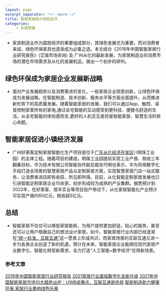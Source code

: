 ```yaml
---
layout: page
excerpt_separator: "<!--more-->"
title: 智能家居助力绿色经济
categories:
     - 实践策展
---  
```


- 家具制造业作为国民经济的重要组成部分，其绿色发展尤为重要。而对消费者来说，绿色环保家具也逐渐成为必备之选。本文结合《2018年中国智能家居行业研究报告》(艾瑞市场咨询) 及 广州从化的最新发展，为家居制造业的消费市场的潜在市场需求及从化的发展机运，做出一个初步的研判。

<!--more-->

## 绿色环保成为家居企业发展新战略
- 面对产业发展趋势以及消费需求的变化，一些家居企业锐意创新，让绿色环保成为发展战略，在智能制造、技术创新、服务水平等方面全面提升，从而推进新形势下的高质量发展。随着智能家居的发展，我们可以通过App、触控、语音控制家里所有的家电,通过全宅智能的互动感受到更科技、便捷与舒适的生活。从全宅智能的体验感而言,更好的人机交互是将是智能家居、智慧生活的核心命题。

## 智能家居促进小镇经济发展

- 广州好莱客定制家居智能化生产项目是位于[广东从化经济开发区]( https://new.qq.com/rain/a/20210330A01J4X00 )(（明珠工业园）的主体工程。随着项目的建成，明珠工业园提前实现工业产值、税收三年翻番目标。华为技术有限公司智能协作副总裁张巧明也表示，华为将用数字化手段打造全场景的智慧家居产品与定制家居方案，实现智慧家居门店一站式服务，让消费者进店即有收获，所见即所得。目前，从化智能定制家居发展也已引进智能定制家居企业10余家，初步形成较为成熟的产业集群。据悉预计到2022年，在好莱客、煜丰实业等项目投产带动下，从化家居智能化产业预计可实现产值约60亿元，税收超5亿元。
## 总结
- 智能家居不仅仅可以降低家居能耗，为用户提供更加舒适，贴心的服务，甚至还可以让用户根据自己的想法设计家居。如今，智能家居行业内部已经逐渐在[“统一标准、互联互通”]( https://36kr.com/p/1103772400995075)这一愿景上形成共识，而家居场景的互联互通又进一步为各类企业创造了新的机遇，预计在未来，智能家居企业能顺应现代家居产业数字化、智能化转型新需求，全力打造“人工智能+数字经济”应用新场景。



### 参考文章
[2018年中国智能家居行业研究报告](http://report.iresearch.cn/report_pdf.aspx?id=3256)
[2021家居行业面临数字化全新升级]( https://www.cnzhengmu.com/news/hangye/108165.html)
[2021年中国智能家居市场10大趋势出炉：UWB成爆点，互联互通是终局]( https://36kr.com/p/1103772400995075)
[智能制造助力健康环保 家居行业奏响绿色乐章]( https://new.qq.com/omn/20201201/20201201A05T5600.html)
